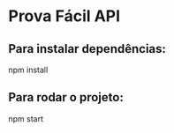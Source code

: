 <h1>Prova Fácil API</h1>

<h2>Para instalar dependências:</h2>
<p>npm install</p>

<h2>Para rodar o projeto:</h2>
<p>npm start</p>